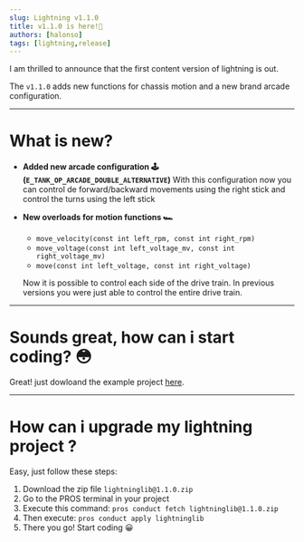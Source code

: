 ```yaml
---
slug: Lightning v1.1.0
title: v1.1.0 is here!💪  
authors: [halonso]
tags: [lightning,release]
---
```


I am thrilled to announce that the first content version of lightning is out. 

The ``v1.1.0`` adds new functions for chassis motion and a new brand arcade configuration.

---

# What is new? 

* **Added new arcade configuration 🕹️ (```E_TANK_OP_ARCADE_DOUBLE_ALTERNATIVE```)**
 With this configuration now you can control de forward/backward movements using the right stick and control the turns using the left stick

* **New overloads for motion functions 🏎️**
  * ``move_velocity(const int left_rpm, const int right_rpm)``
  *  ``move_voltage(const int left_voltage_mv, const int right_voltage_mv)``
  *  ``move(const int left_voltage, const int right_voltage)``
  
  Now it is possible to control each side of the drive train. In previous versions you were just able to control the entire drive train.

---
# Sounds great, how can i start coding? 😳
Great! just dowloand the example project [here](https://github.com/HectorAlonso18/Lightninglib/releases/tag/v1.1.0). 

---

# How can i upgrade my lightning project ? 
Easy, just follow these steps: 
1. Download the zip file ``lightninglib@1.1.0.zip``
2. Go to the PROS terminal in your project
3. Execute this command: ``pros conduct fetch lightninglib@1.1.0.zip``
4. Then execute: ``pros conduct apply lightninglib``
5. There you go! Start coding 😀